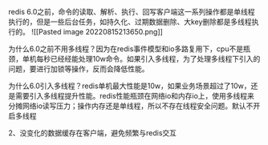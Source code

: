 redis 6.0之前，命令的读取、解析、执行、回写客户端这一系列操作都是单线程执行的，但是一些后台任务，如持久化、过期数据删除、大key删除都是多线程执行的。
![[Pasted image 20220815213650.png]]

为什么6.0之前不用多线程？因为在redis事件模型和io多路复用下，cpu不是瓶颈，单机每秒已经经能处理10w命令。如果引入多线程，为了处理多线程下引入的问题，要进行加锁等操作，反而会降低性能。

为什么6.0引入多线程？redis单机最大性能是10w，如果业务场景超过了10w，还是需要引入多线程提升性能。redis性能瓶颈在网络io和内存io上，使用多线程来分摊网络io读写压力；操作内存还是单线程，所以不存在线程安全问题。默认不开启多线程



2、没变化的数据缓存在客户端，避免频繁与redis交互
